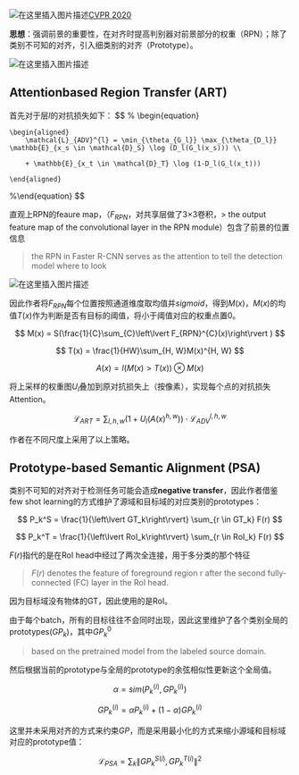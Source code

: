 ![在这里插入图片描述](https://img-blog.csdnimg.cn/20210307112425612.png?x-oss-process=image/watermark,type_ZmFuZ3poZW5naGVpdGk,shadow_10,text_aHR0cHM6Ly9ibG9nLmNzZG4ubmV0L2dybGxlcnk=,size_16,color_FFFFFF,t_70)[CVPR 2020](https://openaccess.thecvf.com/content_CVPR_2020/papers/Zheng_Cross-domain_Object_Detection_through_Coarse-to-Fine_Feature_Adaptation_CVPR_2020_paper.pdf)

**思想**：强调前景的重要性，在对齐时提高判别器对前景部分的权重（RPN）；除了类别不可知的对齐，引入细类别的对齐（Prototype）。

![在这里插入图片描述](https://img-blog.csdnimg.cn/2021030720505686.png?x-oss-process=image/watermark,type_ZmFuZ3poZW5naGVpdGk,shadow_10,text_aHR0cHM6Ly9ibG9nLmNzZG4ubmV0L2dybGxlcnk=,size_16,color_FFFFFF,t_70)

## Attentionbased Region Transfer (ART)

首先对于层$l$的对抗损失如下：
$$
% \begin{equation}

    \begin{aligned}
        \mathcal{L}_{ADV}^{l} = \min_{\theta_{G_l}} \max_{\theta_{D_l}} \mathbb{E}_{x_s \in \mathcal{D}_S} \log (D_l(G_l(x_s))) \\

        + \mathbb{E}_{x_t \in \mathcal{D}_T} \log (1-D_l(G_l(x_t)))

    \end{aligned}

%\end{equation}
$$

直观上RPN的feaure map，（$F_{RPN}$，对共享层做了3×3卷积，> the output feature map of the convolutional layer in the RPN module）包含了前景的位置信息

> the RPN in Faster R-CNN serves as the attention to tell the detection model where to look

![在这里插入图片描述](https://img-blog.csdnimg.cn/20210307172428384.png?x-oss-process=image/watermark,type_ZmFuZ3poZW5naGVpdGk,shadow_10,text_aHR0cHM6Ly9ibG9nLmNzZG4ubmV0L2dybGxlcnk=,size_16,color_FFFFFF,t_70)

因此作者将$F_{RPN}$每个位置按照通道维度取均值并$sigmoid$，得到$M(x)$，$M(x)$的均值$T(x)$作为判断是否有目标的阈值，将小于阈值对应的权重点置0。

$$
M(x) = S(\frac{1}{C}\sum_{C}\left\lvert F_{RPN}^{C}(x)\right\rvert )
$$

$$
T(x) = \frac{1}{HW}\sum_{H, W}M(x)^{H, W}
$$

$$
A(x) = I(M(x) > T(x)) \otimes M(x)
$$

将上采样的权重图$U_l$叠加到原对抗损失上（按像素），实现每个点的对抗损失Attention。

$$
\mathcal{L}_{ART} = \sum_{l, h, w}(1+U_{l}(A(x)^{h, w})) \cdot \mathcal{L}_{ADV}^{l, h, w}
$$

作者在不同尺度上采用了以上策略。

## Prototype-based Semantic Alignment (PSA)

类别不可知的对齐对于检测任务可能会造成**negative transfer**，因此作者借鉴few shot learning的方式维护了源域和目标域的对应类别的prototypes：

$$
P_k^S = \frac{1}{\left\lvert GT_k\right\rvert} \sum_{r \in GT_k} F(r)
$$

$$
P_k^T = \frac{1}{\left\lvert RoI_k\right\rvert} \sum_{r \in RoI_k} F(r)
$$

$F(r)$指代的是在RoI head中经过了两次全连接，用于多分类的那个特征

> $F(r)$ denotes the feature of foreground region r after the second fully-connected (FC) layer in the RoI head.

因为目标域没有物体的GT，因此使用的是RoI。

由于每个batch，所有的目标往往不会同时出现，因此这里维护了各个类别全局的prototypes($GP_k$)，其中$GP_k^0$

> based on the pretrained model from the labeled source domain.

然后根据当前的prototype与全局的prototype的余弦相似性更新这个全局值。

$$
\alpha = sim(P_k^{(i)}, GP_k^{(i)})
$$

$$
GP_k^{(i)} = \alpha P_k^{(i)} + (1- \alpha) GP_k^{(i)}
$$

这里并未采用对齐的方式来约束$GP$，而是采用最小化的方式来缩小源域和目标域对应的prototype值：

$$
\mathcal{L}_{PSA} = \sum_k \left\lVert GP_k^{S(i)}, GP_k^{T(i)}\right\rVert ^2
$$
